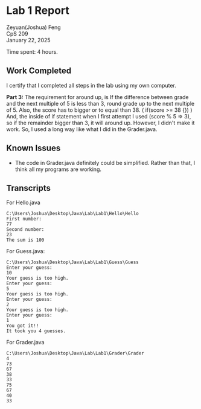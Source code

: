 # Lab 1 Report

Zeyuan(Joshua) Feng  
CpS 209  
January 22, 2025

Time spent: 4 hours.

## Work Completed

I certify that I completed all steps in the lab using my own computer. 

**Part 3:** The requirement for around up, is If the difference between grade and the next multiple of 5 is less than 3, round grade up to the next multiple of 5. Also, the score has to bigger or to equal than 38. ( if(score >= 38 {}) ) And, the inside of if statement when I first attempt I used (score % 5 => 3), so if the remainder bigger than 3, it will around up. However, I didn't make it work. So, I used a long way like what I did in the Grader.java.  

## Known Issues

* The code in Grader.java definitely could be simplified. Rather than that, I think all my programs are working. 

## Transcripts

For Hello.java 
```
C:\Users\Joshua\Desktop\Java\Lab\Lab1\Hello\Hello
First number:
77
Second number:
23
The sum is 100
```


For Guess.java:
```
C:\Users\Joshua\Desktop\Java\Lab\Lab1\Guess\Guess
Enter your guess: 
10
Your guess is too high.
Enter your guess: 
5
Your guess is too high.
Enter your guess: 
2
Your guess is too high.
Enter your guess: 
1
You got it!!
It took you 4 guesses.
```


For Grader.java
```
C:\Users\Joshua\Desktop\Java\Lab\Lab1\Grader\Grader
4
73
67
38
33
75
67
40
33
```